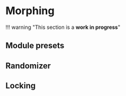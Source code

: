 # Morphing

!!! warning "This section is a **work in progress**"

## Module presets

## Randomizer

## Locking
